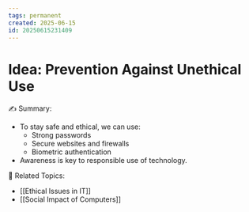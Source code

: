 ```yaml
---
tags: permanent
created: 2025-06-15
id: 20250615231409
---
```


# Idea: Prevention Against Unethical Use

✍ Summary:
- To stay safe and ethical, we can use:
  - Strong passwords
  - Secure websites and firewalls
  - Biometric authentication
- Awareness is key to responsible use of technology.

👀 Related Topics:
- [[Ethical Issues in IT]]
- [[Social Impact of Computers]]
